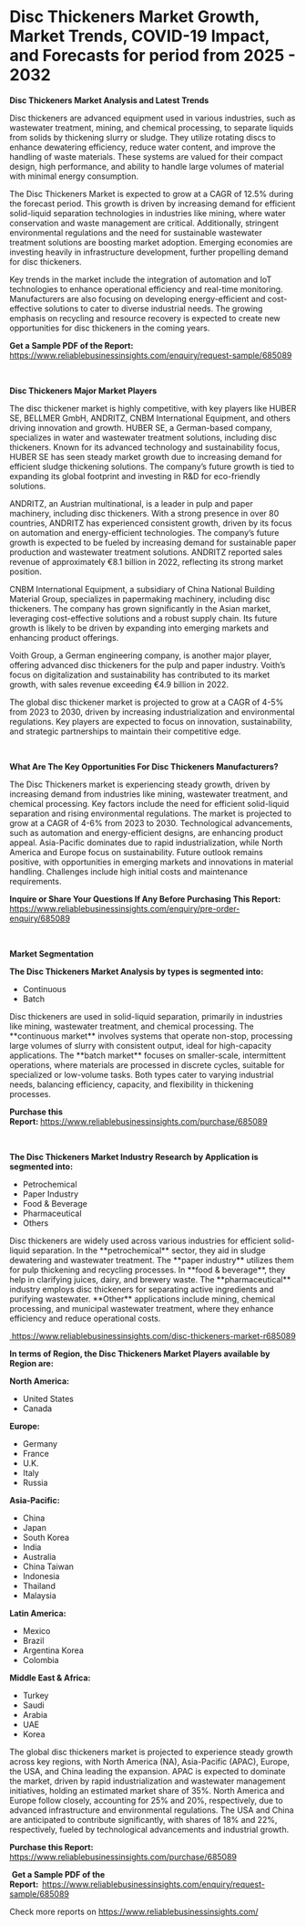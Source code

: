 <p><h1>Disc Thickeners Market Growth, Market Trends, COVID-19 Impact, and Forecasts for period from 2025 - 2032</h1></p><p><strong>Disc Thickeners Market Analysis and Latest Trends</strong></p>
<p><p>Disc thickeners are advanced equipment used in various industries, such as wastewater treatment, mining, and chemical processing, to separate liquids from solids by thickening slurry or sludge. They utilize rotating discs to enhance dewatering efficiency, reduce water content, and improve the handling of waste materials. These systems are valued for their compact design, high performance, and ability to handle large volumes of material with minimal energy consumption.</p><p>The Disc Thickeners Market is expected to grow at a CAGR of 12.5% during the forecast period. This growth is driven by increasing demand for efficient solid-liquid separation technologies in industries like mining, where water conservation and waste management are critical. Additionally, stringent environmental regulations and the need for sustainable wastewater treatment solutions are boosting market adoption. Emerging economies are investing heavily in infrastructure development, further propelling demand for disc thickeners.</p><p>Key trends in the market include the integration of automation and IoT technologies to enhance operational efficiency and real-time monitoring. Manufacturers are also focusing on developing energy-efficient and cost-effective solutions to cater to diverse industrial needs. The growing emphasis on recycling and resource recovery is expected to create new opportunities for disc thickeners in the coming years.</p></p>
<p><strong>Get a Sample PDF of the Report:&nbsp;</strong> <a href="https://www.reliablebusinessinsights.com/enquiry/request-sample/685089?utm_campaign=1674&utm_medium=2&utm_source=Github&utm_content=ia&utm_term=20012025&utm_id=disc-thickeners">https://www.reliablebusinessinsights.com/enquiry/request-sample/685089</a></p>
<p>&nbsp;</p>
<p><strong>Disc Thickeners Major Market Players</strong></p>
<p><p>The disc thickener market is highly competitive, with key players like HUBER SE, BELLMER GmbH, ANDRITZ, CNBM International Equipment, and others driving innovation and growth. HUBER SE, a German-based company, specializes in water and wastewater treatment solutions, including disc thickeners. Known for its advanced technology and sustainability focus, HUBER SE has seen steady market growth due to increasing demand for efficient sludge thickening solutions. The company’s future growth is tied to expanding its global footprint and investing in R&D for eco-friendly solutions.</p><p>ANDRITZ, an Austrian multinational, is a leader in pulp and paper machinery, including disc thickeners. With a strong presence in over 80 countries, ANDRITZ has experienced consistent growth, driven by its focus on automation and energy-efficient technologies. The company’s future growth is expected to be fueled by increasing demand for sustainable paper production and wastewater treatment solutions. ANDRITZ reported sales revenue of approximately €8.1 billion in 2022, reflecting its strong market position.</p><p>CNBM International Equipment, a subsidiary of China National Building Material Group, specializes in papermaking machinery, including disc thickeners. The company has grown significantly in the Asian market, leveraging cost-effective solutions and a robust supply chain. Its future growth is likely to be driven by expanding into emerging markets and enhancing product offerings.</p><p>Voith Group, a German engineering company, is another major player, offering advanced disc thickeners for the pulp and paper industry. Voith’s focus on digitalization and sustainability has contributed to its market growth, with sales revenue exceeding €4.9 billion in 2022.</p><p>The global disc thickener market is projected to grow at a CAGR of 4-5% from 2023 to 2030, driven by increasing industrialization and environmental regulations. Key players are expected to focus on innovation, sustainability, and strategic partnerships to maintain their competitive edge.</p></p>
<p>&nbsp;</p>
<p><strong>What Are The Key Opportunities For Disc Thickeners Manufacturers?</strong></p>
<p><p>The Disc Thickeners market is experiencing steady growth, driven by increasing demand from industries like mining, wastewater treatment, and chemical processing. Key factors include the need for efficient solid-liquid separation and rising environmental regulations. The market is projected to grow at a CAGR of 4-6% from 2023 to 2030. Technological advancements, such as automation and energy-efficient designs, are enhancing product appeal. Asia-Pacific dominates due to rapid industrialization, while North America and Europe focus on sustainability. Future outlook remains positive, with opportunities in emerging markets and innovations in material handling. Challenges include high initial costs and maintenance requirements.</p></p>
<p><strong>Inquire or Share Your Questions If Any Before Purchasing This Report:</strong> <a href="https://www.reliablebusinessinsights.com/enquiry/pre-order-enquiry/685089?utm_campaign=1674&utm_medium=2&utm_source=Github&utm_content=ia&utm_term=20012025&utm_id=disc-thickeners">https://www.reliablebusinessinsights.com/enquiry/pre-order-enquiry/685089</a></p>
<p>&nbsp;</p>
<p><strong>Market Segmentation</strong></p>
<p><strong>The Disc Thickeners Market Analysis by types is segmented into:</strong></p>
<p><ul><li>Continuous</li><li>Batch</li></ul></p>
<p><p>Disc thickeners are used in solid-liquid separation, primarily in industries like mining, wastewater treatment, and chemical processing. The **continuous market** involves systems that operate non-stop, processing large volumes of slurry with consistent output, ideal for high-capacity applications. The **batch market** focuses on smaller-scale, intermittent operations, where materials are processed in discrete cycles, suitable for specialized or low-volume tasks. Both types cater to varying industrial needs, balancing efficiency, capacity, and flexibility in thickening processes.</p></p>
<p><strong>Purchase this Report:&nbsp;</strong><a href="https://www.reliablebusinessinsights.com/purchase/685089?utm_campaign=1674&utm_medium=2&utm_source=Github&utm_content=ia&utm_term=20012025&utm_id=disc-thickeners">https://www.reliablebusinessinsights.com/purchase/685089</a></p>
<p>&nbsp;</p>
<p><strong>The Disc Thickeners Market Industry Research by Application is segmented into:</strong></p>
<p><ul><li>Petrochemical</li><li>Paper Industry</li><li>Food & Beverage</li><li>Pharmaceutical</li><li>Others</li></ul></p>
<p><p>Disc thickeners are widely used across various industries for efficient solid-liquid separation. In the **petrochemical** sector, they aid in sludge dewatering and wastewater treatment. The **paper industry** utilizes them for pulp thickening and recycling processes. In **food & beverage**, they help in clarifying juices, dairy, and brewery waste. The **pharmaceutical** industry employs disc thickeners for separating active ingredients and purifying wastewater. **Other** applications include mining, chemical processing, and municipal wastewater treatment, where they enhance efficiency and reduce operational costs.</p></p>
<p><a href="https://www.reliablebusinessinsights.com/disc-thickeners-market-r685089?utm_campaign=1674&utm_medium=2&utm_source=Github&utm_content=ia&utm_term=20012025&utm_id=disc-thickeners">&nbsp;https://www.reliablebusinessinsights.com/disc-thickeners-market-r685089</a></p>
<p><strong>In terms of Region, the Disc Thickeners Market Players available by Region are:</strong></p>
<p>
    <p> <strong> North America: </strong>
        <ul>
            <li>United States</li>
            <li>Canada</li>
        </ul>
        </p> 
    <p> <strong> Europe: </strong>
        <ul>
            <li>Germany</li>
            <li>France</li>
            <li>U.K.</li>
            <li>Italy</li>
            <li>Russia</li>
        </ul>
        </p> 
    <p> <strong> Asia-Pacific: </strong>
        <ul>
            <li>China</li>
            <li>Japan</li>
            <li>South Korea</li>
            <li>India</li>
            <li>Australia</li>
            <li>China Taiwan</li>
            <li>Indonesia</li>
            <li>Thailand</li>
            <li>Malaysia</li>
        </ul>
        </p> 
    <p> <strong> Latin America: </strong>
        <ul>
            <li>Mexico</li>
            <li>Brazil</li>
            <li>Argentina Korea</li>
            <li>Colombia</li>
        </ul>
        </p> 
    <p> <strong> Middle East & Africa: </strong>
        <ul>
            <li>Turkey</li>
            <li>Saudi</li>
            <li>Arabia</li>
            <li>UAE</li>
            <li>Korea</li>
        </ul>
    </p>
    </p>
<p><p>The global disc thickeners market is projected to experience steady growth across key regions, with North America (NA), Asia-Pacific (APAC), Europe, the USA, and China leading the expansion. APAC is expected to dominate the market, driven by rapid industrialization and wastewater management initiatives, holding an estimated market share of 35%. North America and Europe follow closely, accounting for 25% and 20%, respectively, due to advanced infrastructure and environmental regulations. The USA and China are anticipated to contribute significantly, with shares of 18% and 22%, respectively, fueled by technological advancements and industrial growth.</p></p>
<p><strong>Purchase this Report: </strong><a href="https://www.reliablebusinessinsights.com/purchase/685089?utm_campaign=1674&utm_medium=2&utm_source=Github&utm_content=ia&utm_term=20012025&utm_id=disc-thickeners">https://www.reliablebusinessinsights.com/purchase/685089</a></p>
<p>&nbsp;<strong>Get a Sample PDF of the Report:&nbsp;&nbsp;</strong><a href="https://www.reliablebusinessinsights.com/enquiry/request-sample/685089?utm_campaign=1674&utm_medium=2&utm_source=Github&utm_content=ia&utm_term=20012025&utm_id=disc-thickeners">https://www.reliablebusinessinsights.com/enquiry/request-sample/685089</a></p>
<p><strong></strong></p>
<p>Check more reports on <a href="https://www.reliablebusinessinsights.com/?utm_campaign=1674&utm_medium=2&utm_source=Github&utm_content=ia&utm_term=20012025&utm_id=disc-thickeners">https://www.reliablebusinessinsights.com/</a></p>